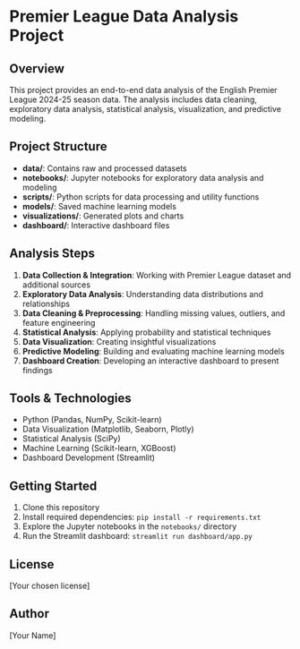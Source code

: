 # Premier League Data Analysis Project

## Overview
This project provides an end-to-end data analysis of the English Premier League 2024-25 season data. The analysis includes data cleaning, exploratory data analysis, statistical analysis, visualization, and predictive modeling.

## Project Structure
- **data/**: Contains raw and processed datasets
- **notebooks/**: Jupyter notebooks for exploratory data analysis and modeling
- **scripts/**: Python scripts for data processing and utility functions
- **models/**: Saved machine learning models
- **visualizations/**: Generated plots and charts
- **dashboard/**: Interactive dashboard files

## Analysis Steps
1. **Data Collection & Integration**: Working with Premier League dataset and additional sources
2. **Exploratory Data Analysis**: Understanding data distributions and relationships
3. **Data Cleaning & Preprocessing**: Handling missing values, outliers, and feature engineering
4. **Statistical Analysis**: Applying probability and statistical techniques
5. **Data Visualization**: Creating insightful visualizations
6. **Predictive Modeling**: Building and evaluating machine learning models
7. **Dashboard Creation**: Developing an interactive dashboard to present findings

## Tools & Technologies
- Python (Pandas, NumPy, Scikit-learn)
- Data Visualization (Matplotlib, Seaborn, Plotly)
- Statistical Analysis (SciPy)
- Machine Learning (Scikit-learn, XGBoost)
- Dashboard Development (Streamlit)

## Getting Started
1. Clone this repository
2. Install required dependencies: `pip install -r requirements.txt`
3. Explore the Jupyter notebooks in the `notebooks/` directory
4. Run the Streamlit dashboard: `streamlit run dashboard/app.py`

## License
[Your chosen license]

## Author
[Your Name]
